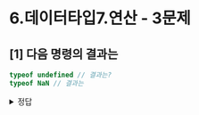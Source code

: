 # 6.데이터타입7.연산 - 3문제

## [1] 다음 명령의 결과는

```javascript
typeof undefined // 결과는?
typeof NaN // 결과는
```

<details>
<summary>정답</summary>
  undefined / NaN

  





## [2] `암묵적 타입변환`/`명시적 타입변환` 의 차이는?

<details>
  <summary> 정답 </summary>
  - 암묵적 타입 변환 : 개발자의 의도와는 상관없이 자바스크립트 엔진에 의해 암묵적으로 타입이 자동 형 변환 되는 것<br>
  - 명시적 타입 변환 : 사용자가 직접 데이터의 타입을 변환 하는 것
</details>





## [3] 다음 명령의 결과는?

```javascript
NaN === NaN // 결과는?
NaN == NaN // 결과는?
```

<details>
<summary>정답</summary>
  둘 다 False, NaN은 유일하게 자기 자신과 일치하지 않는 값이다.

  